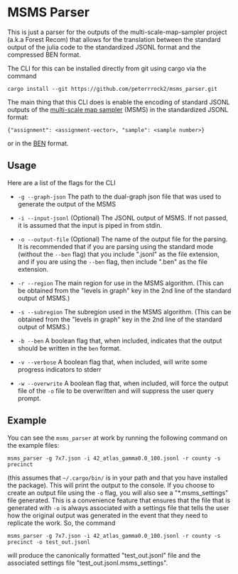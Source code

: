 # MSMS Parser

This is just a parser for the outputs of the 
multi-scale-map-sampler project (a.k.a Forest Recom)
that allows for the translation between the standard output
of the julia code to the standardized JSONL format and
the compressed BEN format.


The CLI for this can be installed directly from git using cargo
via the command

```
cargo install --git https://github.com/peterrrock2/msms_parser.git 
```

The main thing that this CLI does is enable the encoding of standard JSONL
outputs of the [multi-scale map sampler](https://github.com/peterrrock2/multi-scale-map-sampler.git)
(MSMS) in the standardized JSONL format:

```
{"assignment": <assignment-vector>, "sample": <sample number>}
```

or in the [BEN](https://github.com/peterrrock2/binary-ensamble.git) format. 

## Usage

Here are a list of the flags for the CLI

- `-g --graph-json` The path to the dual-graph json file that was used to generate the output
  of the MSMS

- `-i --input-jsonl` (Optional) The JSONL output of MSMS. If not passed, it is assumed that the 
  input is piped in from stdin.

- `-o --output-file` (Optional) The name of the output file for the parsing. It is recommended
  that if you are parsing using the standard mode (without the `--ben` flag) that you
  include ".jsonl" as the file extension, and if you are using the `--ben` flag, then
  include ".ben" as the file extension.

- `-r --region` The main region for use in the MSMS algorithm. (This can be obtained from the
  "levels in graph" key in the 2nd line of the standard output of MSMS.)

- `-s --subregion` The subregion used in the MSMS algorithm. (This can be obtained from the
  "levels in graph" key in the 2nd line of the standard output of MSMS.)

- `-b --ben` A boolean flag that, when included, indicates that the output should be written
  in the `ben` format.

- `-v --verbose` A boolean flag that, when included, will write some progress indicators to
  stderr

- `-w --overwrite` A boolean flag that, when included, will force the output file of the
  `-o` file to be overwritten and will suppress the user query prompt.



## Example

You can see the `msms_parser` at work by running the following command on the example files:

```
msms_parser -g 7x7.json -i 42_atlas_gamma0.0_100.jsonl -r county -s precinct
```

(this assumes that `~/.cargo/bin/` is in your path and that you have installed the package).
This will print the output to the console. If you choose to create an output file using
the `-o` flag, you will also see a "*.msms_settings" file generated. This is a convenience
feature that ensures that the file that is generated with `-o` is always associated with 
a settings file that tells the user how the original output was generated in the
event that they need to replicate the work. So, the command 

```
msms_parser -g 7x7.json -i 42_atlas_gamma0.0_100.jsonl -r county -s precinct -o test_out.jsonl
```

will produce the canonically formatted "test_out.jsonl" file and the associated settings
file "test_out.jsonl.msms_settings".
